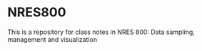 # NRES800
This is a repository for class notes in NRES 800:  Data sampling, management and visualization
